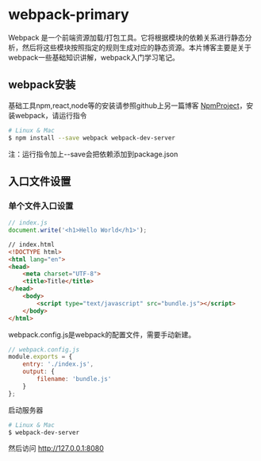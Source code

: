 # webpack-primary

Webpack 是一个前端资源加载/打包工具。它将根据模块的依赖关系进行静态分析，然后将这些模块按照指定的规则生成对应的静态资源。本片博客主要是关于webpack一些基础知识讲解，webpack入门学习笔记。

## webpack安装

基础工具npm,react,node等的安装请参照github上另一篇博客 <a href=https://github.com/cq5282000/NpmProject>NpmProject</a>，安装webpack，请运行指令

```bash
# Linux & Mac
$ npm install --save webpack webpack-dev-server 
```
注：运行指令加上--save会把依赖添加到package.json

## 入口文件设置

### 单个文件入口设置

```javascript
// index.js
document.write('<h1>Hello World</h1>');
```

```html
// index.html
<!DOCTYPE html>
<html lang="en">
<head>
    <meta charset="UTF-8">
    <title>Title</title>
</head>
    <body>
        <script type="text/javascript" src="bundle.js"></script>
    </body>
</html>
```
webpack.config.js是webpack的配置文件，需要手动新建。

```javascript
// webpack.config.js
module.exports = {
    entry: './index.js',
    output: {
        filename: 'bundle.js'
    }
};
```

启动服务器

```bash
# Linux & Mac
$ webpack-dev-server 
```
然后访问 http://127.0.0.1:8080
